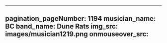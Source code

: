 ------
pagination_pageNumber: 1194
musician_name: BC
band_name: Dune Rats
img_src: images/musician1219.png
onmouseover_src: 
------